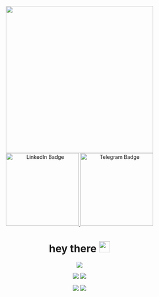 <div id="header" align="center">
  <img src="https://media.giphy.com/media/ukMiDlCmdv2og/giphy.gif" width="400"/>
</div>
<div id="badges" align="center">
  <a href="your-linkedin-URL">
    <img src="https://img.shields.io/badge/LinkedIn-blue?style=for-the-badge&logo=linkedin&logoColor=white" alt="LinkedIn Badge" width="198"/>
  </a>
   <a href="your-twitter-URL">
    <img src="https://img.shields.io/badge/Telegram-blue?style=for-the-badge&logo=telegram&logoColor=white" alt="Telegram Badge" width="198"/>
  </a>
</div>
<h1 align="center">
  hey there
  <img src="https://media2.giphy.com/media/v1.Y2lkPTc5MGI3NjEx…9naWZfYnlfaWQmY3Q9cw/hvRJCLFzcasrR4ia7z/giphy.gif" width="30px"/>
</h1>
<div align="center">
 
![](https://github-profile-summary-cards.vercel.app/api/cards/profile-details?username=MarusovAlexei&theme=solarized_dark)


![](https://github-profile-summary-cards.vercel.app/api/cards/most-commit-language?username=MarusovAlexei&theme=solarized_dark)
![](https://github-profile-summary-cards.vercel.app/api/cards/repos-per-language?username=MarusovAlexei&theme=solarized_dark)

![](https://github-profile-summary-cards.vercel.app/api/cards/stats?username=MarusovAlexei&theme=solarized_dark)
![](https://github-profile-summary-cards.vercel.app/api/cards/productive-time?username=MarusovAlexei&theme=solarized_dark)
</div>
